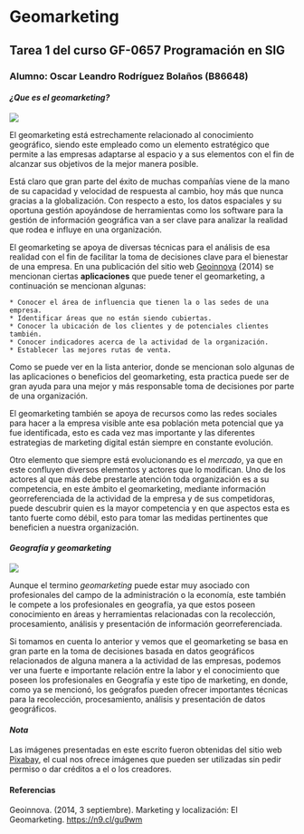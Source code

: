 # Geomarketing  
## Tarea 1 del curso GF-0657 Programación en SIG  
### Alumno: Oscar Leandro Rodríguez Bolaños (B86648)

#### ***¿Que es el geomarketing?***

![]( https://cdn.pixabay.com/photo/2013/07/18/10/56/graph-163509_960_720.jpg)

El geomarketing está estrechamente relacionado al conocimiento geográfico, siendo este empleado como un elemento estratégico que permite a las empresas adaptarse al espacio y a sus elementos con el fin de alcanzar sus objetivos de la mejor manera posible. 

Está claro que gran parte del éxito de muchas compañías viene de la mano de su capacidad y velocidad de respuesta al cambio, hoy más que nunca gracias a la globalización. Con respecto a esto, los datos espaciales y su oportuna gestión apoyándose de herramientas como los software para la gestión de información geográfica van a ser clave para analizar la realidad que rodea e influye en una organización.

El geomarketing se apoya de diversas técnicas para el análisis de esa realidad con el fin de facilitar la toma de decisiones clave para el bienestar de una empresa. 
En una publicación del sitio web [Geoinnova](https://geoinnova.org/marketing-y-localizacion-el-geomarketing/) (2014) se mencionan ciertas **aplicaciones** que puede tener el geomarketing, a continuación se mencionan algunas:

    * Conocer el área de influencia que tienen la o las sedes de una empresa.
    * Identificar áreas que no están siendo cubiertas.
    * Conocer la ubicación de los clientes y de potenciales clientes también.
    * Conocer indicadores acerca de la actividad de la organización.
    * Establecer las mejores rutas de venta. 
    
Como se puede ver en la lista anterior, donde se mencionan solo algunas de las aplicaciones o beneficios del geomarketing, esta practica puede ser de gran ayuda para una mejor y más responsable toma de decisiones por parte de una organización. 

El geomarketing también se apoya de recursos como las redes sociales para hacer a la empresa visible ante esa población meta potencial que ya fue identificada, esto es cada vez mas importante y las diferentes estrategias de marketing digital están siempre en constante evolución.

Otro elemento que siempre está evolucionando es el *mercado*, ya que en este confluyen diversos elementos y actores que lo modifican. Uno de los actores al que más debe prestarle atención toda organización es a su competencia, en este ámbito el geomarketing, mediante información georreferenciada de la actividad de la empresa y de sus competidoras, puede descubrir quien es la mayor competencia y en que aspectos esta es tanto fuerte como débil, esto para tomar las medidas pertinentes que beneficien a nuestra organización. 

#### ***Geografía y geomarketing***

![]( https://cdn.pixabay.com/photo/2018/01/31/05/43/web-3120321_960_720.png)

Aunque el termino *geomarketing* puede estar muy asociado con profesionales del campo de la administración o la economía, este también le compete a los profesionales en geografía, ya que estos poseen conocimiento en áreas y herramientas relacionadas con la recolección, procesamiento, análisis y presentación de información georreferenciada. 

Si tomamos en cuenta lo anterior y vemos que el geomarketing se basa en gran parte en la toma de decisiones basada en datos geográficos relacionados de alguna manera a la actividad de las empresas, podemos ver una fuerte e importante relación entre la labor y el conocimiento que poseen los profesionales en Geografía y este tipo de marketing, en donde, como ya se mencionó, los geógrafos pueden ofrecer importantes técnicas para la recolección, procesamiento, análisis y presentación de datos geográficos. 


#### ***Nota***  
Las imágenes presentadas en este escrito fueron obtenidas del sitio web [Pixabay](https://pixabay.com/es/), el cual nos ofrece imágenes que pueden ser utilizadas sin pedir permiso o dar créditos a el o los creadores. 


#### **Referencias**  
Geoinnova. (2014, 3 septiembre). Marketing y localización: El Geomarketing. https://n9.cl/gu9wm
